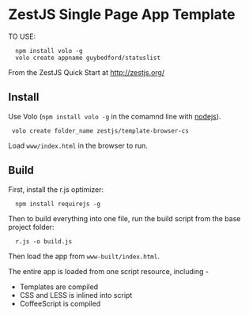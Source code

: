 ZestJS Single Page App Template
===

TO USE:

```
  npm install volo -g
  volo create appname guybedford/statuslist 
```

From the ZestJS Quick Start at http://zestjs.org/

Install
---

Use Volo (`npm install volo -g` in the comamnd line with [nodejs](http://nodejs.org)).

```
 volo create folder_name zestjs/template-browser-cs
```

Load `www/index.html` in the browser to run.


Build
---

First, install the r.js optimizer:

```
  npm install requirejs -g
```

Then to build everything into one file, run the build script from the base project folder:

```
  r.js -o build.js
```


Then load the app from `www-built/index.html`.

The entire app is loaded from one script resource, including - 
* Templates are compiled
* CSS and LESS is inlined into script
* CoffeeScript is compiled
